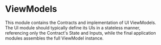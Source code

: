 # ViewModels

This module contains the Contracts and implementation of UI ViewModels. The UI module should typically define its UIs in
a stateless manner, referencing only the Contract's State and Inputs, while the final application modules assembles the
full ViewModel instance.
